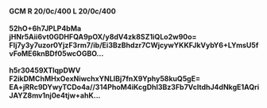 #### GCM R 20/0c/400 L 20/0c/400
**52hO+6h7JPLP4bMa**<br/>**jHNr5Aii6vt0GDHFQA9pOX/y8dV4zk8SZ1iQLo2w90o=**<br/>**FIj7y3y7uzor0YjzF3rm7/ib/Ei3BzBhdzr7CWjcywYKKFJkVybY6+LYmsU5fvFoME6knBDf05wcOGBO...**<br/><br/>
**h5r30459XTlqpDWV**<br/>**F2ikDMChMHxOexNiwchxYNLIBj7fnX9Yphy58kuQ5gE=**<br/>**EA+jRRc9DYwyTCDo4a//314PhoM4iKcgDhl3Bz3Fb7VcltdhJ4dNkgE1AQriJAYZ8mv1nj0e4tjw+ahK...**
